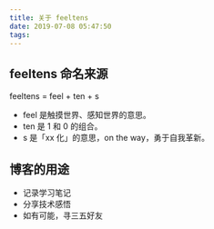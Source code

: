 ```yaml
---
title: 关于 feeltens
date: 2019-07-08 05:47:50
tags:
---
```


## feeltens 命名来源

feeltens = feel + ten + s

- feel 是触摸世界、感知世界的意思。
- ten 是 1 和 0 的组合。
- s 是「xx 化」的意思，on the way，勇于自我革新。

<!--more-->

## 博客的用途

- 记录学习笔记
- 分享技术感悟
- 如有可能，寻三五好友

